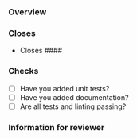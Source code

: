 ### Overview
<!-- What does this PR do -->


### Closes
<!-- List of issues this closes -->
- Closes ####

### Checks
- [ ] Have you added unit tests?
- [ ] Have you added documentation?
- [ ] Are all tests and linting passing?

### Information for reviewer
<!-- Anything the reviewer should pay attention to. Include information on how to check your code (e.g. what commands to run). -->
